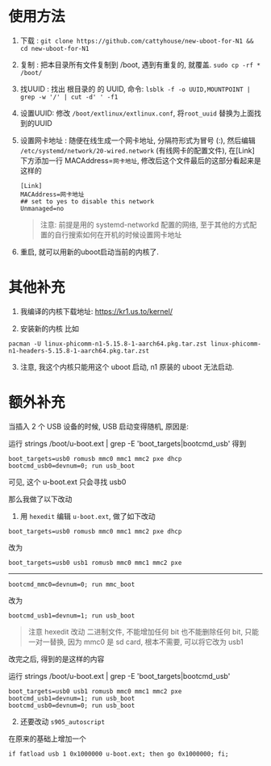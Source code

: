 # 使用方法

1. 下载 : `git clone https://github.com/cattyhouse/new-uboot-for-N1 && cd new-uboot-for-N1`

1. 复制 : 把本目录所有文件复制到 /boot, 遇到有重复的, 就覆盖. `sudo cp -rf * /boot/`

1. 找UUID : 找出 根目录的 的 UUID, 命令: `lsblk -f -o UUID,MOUNTPOINT | grep -w '/' | cut -d' ' -f1`

1. 设置UUID: 修改 `/boot/extlinux/extlinux.conf`, 将`root_uuid` 替换为上面找到的UUID

1. 设置网卡地址 : 随便在线生成一个网卡地址, 分隔符形式为冒号 (:), 然后编辑 `/etc/systemd/network/20-wired.network` (有线网卡的配置文件), 在[Link] 下方添加一行 MACAddress=`网卡地址`, 修改后这个文件最后的这部分看起来是这样的
    ````
    [Link]
    MACAddress=网卡地址
    ## set to yes to disable this network
    Unmanaged=no

    ````
    >注意: 前提是用的 systemd-networkd 配置的网络, 至于其他的方式配置的自行搜索如何在开机的时候设置网卡地址

1. 重启, 就可以用新的uboot启动当前的内核了.

# 其他补充

1. 我编译的内核下载地址: https://kr1.us.to/kernel/

1. 安装新的内核 比如 

`pacman -U linux-phicomm-n1-5.15.8-1-aarch64.pkg.tar.zst linux-phicomm-n1-headers-5.15.8-1-aarch64.pkg.tar.zst`

3. 注意, 我这个内核只能用这个 uboot 启动, n1 原装的 uboot 无法启动. 


# **额外补充**

当插入 2 个 USB 设备的时候, USB 启动变得随机, 原因是:

运行 strings /boot/u-boot.ext | grep -E 'boot_targets|bootcmd_usb' 得到

```
boot_targets=usb0 romusb mmc0 mmc1 mmc2 pxe dhcp
bootcmd_usb0=devnum=0; run usb_boot
```
可见, 这个 u-boot.ext 只会寻找 usb0


那么我做了以下改动

1. 用 `hexedit` 编辑 `u-boot.ext`, 做了如下改动

`boot_targets=usb0 romusb mmc0 mmc1 mmc2 pxe dhcp` 

改为

`boot_targets=usb0 usb1 romusb mmc0 mmc1 mmc2 pxe`

-------------
`bootcmd_mmc0=devnum=0; run mmc_boot` 

改为

`bootcmd_usb1=devnum=1; run usb_boot`

> 注意 hexedit 改动 二进制文件, 不能增加任何 bit 也不能删除任何 bit, 只能一对一替换, 因为 mmc0 是 sd card, 根本不需要, 可以将它改为 usb1

改完之后, 得到的是这样的内容

运行 strings /boot/u-boot.ext | grep -E 'boot_targets|bootcmd_usb'

```
boot_targets=usb0 usb1 romusb mmc0 mmc1 mmc2 pxe
bootcmd_usb1=devnum=1; run usb_boot
bootcmd_usb0=devnum=0; run usb_boot
```

2. 还要改动 `s905_autoscript`

在原来的基础上增加一个

```
if fatload usb 1 0x1000000 u-boot.ext; then go 0x1000000; fi;
```

